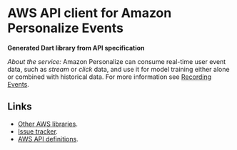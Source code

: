 # AWS API client for Amazon Personalize Events

**Generated Dart library from API specification**

*About the service:*
Amazon Personalize can consume real-time user event data, such as
<i>stream</i> or <i>click</i> data, and use it for model training either
alone or combined with historical data. For more information see <a
href="https://docs.aws.amazon.com/personalize/latest/dg/recording-events.html">Recording
Events</a>.

## Links

- [Other AWS libraries](https://github.com/agilord/aws_client/tree/master/generated).
- [Issue tracker](https://github.com/agilord/aws_client/issues).
- [AWS API definitions](https://github.com/aws/aws-sdk-js/tree/master/apis).
